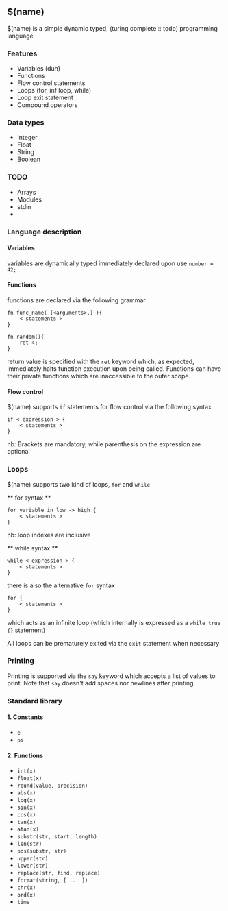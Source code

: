 ## $(name)
$(name) is a simple dynamic typed, (turing complete :: todo) programming language

### Features ###
* Variables (duh)
* Functions
* Flow control statements
* Loops (for, inf loop, while)
* Loop exit statement
* Compound operators

### Data types ###
* Integer
* Float
* String
* Boolean

### TODO ###
* Arrays
* Modules
* stdin
*


### Language description ###

#### Variables ####

variables are dynamically typed immediately declared upon use `number = 42;`

#### Functions ####

functions are declared via the following grammar

    fn func_name( [<arguments>,] ){
        < statements >
    }

    fn random(){
        ret 4;
    }

return value is specified with the `ret` keyword which, as expected, immediately halts function execution upon being called. Functions can have their private functions which are inaccessible to the outer scope.

#### Flow control ####

$(name) supports `if` statements for flow control via the following syntax

    if < expression > {
        < statements >
    }

nb: Brackets are mandatory, while parenthesis on the expression are optional


### Loops ###

$(name) supports two kind of loops, `for` and `while`

** for syntax **

    for variable in low -> high {
        < statements >
    }

nb: loop indexes are inclusive

** while syntax **

    while < expression > {
        < statements >
    }

there is also the alternative `for` syntax

    for {
        < statements >
    }

which acts as an infinite loop (which internally is expressed as a `while true {}` statement)

All loops can be prematurely exited via the `exit` statement when necessary


### Printing ###

Printing is supported via the `say` keyword which accepts a list of values to print. Note that `say` doesn't
add spaces nor newlines after printing.


### Standard library ###

#### 1. Constants ###

* `e`
* `pi`

#### 2. Functions

* `int(x)` 
* `float(x)`
* `round(value, precision)`
* `abs(x)`
* `log(x)`
* `sin(x)`
* `cos(x)`
* `tan(x)`
* `atan(x)`
* `substr(str, start, length)`
* `len(str)`
* `pos(substr, str)`
* `upper(str)`
* `lower(str)`
* `replace(str, find, replace)`
* `format(string, [ ... ])`
* `chr(x)`
* `ord(x)`
* `time`